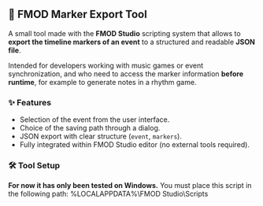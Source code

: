 ## 🎵 FMOD Marker Export Tool

A small tool made with the **FMOD Studio** scripting system that allows to **export the timeline markers of an event** to a structured and readable **JSON file**.

Intended for developers working with music games or event synchronization, and who need to access the marker information **before runtime**, for example to generate notes in a rhythm game.

### ✨ Features

- Selection of the event from the user interface.
- Choice of the saving path through a dialog.
- JSON export with clear structure (`event`, `markers`).
- Fully integrated within FMOD Studio editor (no external tools required).

### 🛠️ Tool Setup
**For now it has only been tested on Windows.** 
You must place this script in the following path:
%LOCALAPPDATA%\FMOD Studio\Scripts

